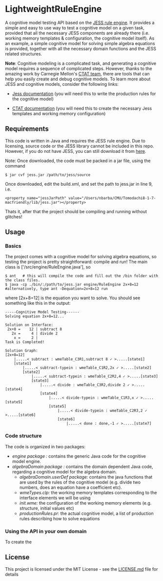 # LightweightRuleEngine

A cognitive model testing API based on the [JESS rule engine](http://www.jessrules.com). It provides a simple and easy to use way to test a cognitive model on a given task, provided that all the necessary JESS components are already there (i.e. working memory templates & configuration, the cognitive model itself). As an example, a simple cognitive model for solving simple algebra equations is provided, together with all the necessary domain functions and the JESS related structures.

**Note**: Cognitive modeling is a complicated task, and generating a cognitive model requires a sequence of complicated steps. However, thanks to the amazing work by Carnegie Mellon's [CTAT team](http://ctat.pact.cs.cmu.edu/), there are tools that can help you easily create and debug cognitive models. To learn more about JESS and cognitive models, consider the following links:

 * [Jess documentation](http://www.jessrules.com/jess/docs/71/) (you will need this to write the production rules for the cognitive model)
 
 * [CTAT documentation](http://ctat.pact.cs.cmu.edu/docs/ctat_2_6/) (you will need this to create the necessary Jess templates and working memory configuration)


## Requirements 

This code is written in Java and requires the JESS rule engine. Due to licensing, source code or the JESS library cannot be included in this repo. However, if you do not have JESS, you can still download it from [here](http://www.jessrules.com/jess/download.shtml).

Note: Once downloaded, the code must be packed in a jar file, using the command
```
$ jar cvf jess.jar /path/to/jess/source
```

Once downloaded, edit the build.xml, and set the path to jess.jar in line 9, i.e.
```
<property name="jessJarPath" value="/Users/nbarba/CMU/Tomodachi8-1-7-macfriendly/lib/jess.jar"></property>
```

Thats it, after that the project should be compiling and running without glitches! 

## Usage

### Basics

The project comes with a cognitive model for solving algebra equations, so testing the project is pretty straightforward: compile and run! The main class is ['/src/engine/RuleEngine.java'], so 
```
$ ant   # this will compile the code and fill out the /bin folder with the class files.
$ java -cp ./bin/:/path/to/jess.jar engine/RuleEngine 2x+8=12  #alternatively, type ant -Dequation=2x+8=12 run
```
where [2x+8=12] is the equation you want to solve. You should see something like this in the output: 
```
-----Cognitive Model Testing------
Solving equation 2x+8=12...

Solution on Interface:
 2x+8 =    12 | subtract 8
   2x =     4 | divide 2
    x =     2 |      
Task is Completed!

Solution Graph:
[2x+8=12]
    |.....< subtract : wmeTable_C3R1,subtract 8 ✓ >.....[state1]
    [state1]
        |.....< subtract-typein : wmeTable_C1R2,2x ✓ >.....[state2]
        [state2]
            |.....< subtract-typein : wmeTable_C2R2,4 ✓ >.....[state3]
            [state3]
                |.....< divide : wmeTable_C3R2,divide 2 ✓ >.....[state4]
                [state4]
                    |.....< divide-typein : wmeTable_C1R3,x ✓ >.....[state5]
                    [state5]
                        |.....< divide-typein : wmeTable_C2R3,2 ✓ >.....[state6]
                        [state6]
                            |.....< done : done,-1 ✓ >.....[state7]
```

### Code structure

The code is organized in two packages: 
* *engine package :* contains the generic Java code for the cognitive model engine.
* *algebraDomain package :* contains the domain dependent Java code, regarding a cognitive model for the algebra domain.
  * *algebraDomain.userDef package:* contains the java functions that are used by the rules of the cognitive model (e.g. divide two numbers, does an equation have a coefficient etc).
  * *wmeTypes.clp:* the working memory templates corresponding to the interface elements we will be using 
  * *init.wme:* the configuration of the working memory elements (e.g. structure, initial values etc)
  * *productionRules.pr:* the actual cognitive model, a list of production rules describing how to solve equations

### Using the API in your own domain

To create the 


## License

This project is licensed under the MIT License - see the [LICENSE.md](LICENSE.md) file for details





